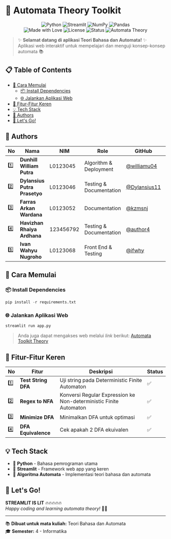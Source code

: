 # 🤖 Automata Theory Toolkit

<div align="center">
  <img src="https://img.shields.io/badge/python-3670A0?style=for-the-badge&logo=python&logoColor=ffdd54" alt="Python">
  <img src="https://img.shields.io/badge/Streamlit-%23FE4B4B.svg?style=for-the-badge&logo=streamlit&logoColor=white" alt="Streamlit">
  <img src="https://img.shields.io/badge/numpy-%23013243.svg?style=for-the-badge&logo=numpy&logoColor=white" alt="NumPy">
  <img src="https://img.shields.io/badge/pandas-%23150458.svg?style=for-the-badge&logo=pandas&logoColor=white" alt="Pandas">
</div>

<div align="center">
  <img src="https://img.shields.io/badge/Made%20with-❤️-red?style=flat-square" alt="Made with Love">
  <img src="https://img.shields.io/badge/license-MIT-blue?style=flat-square" alt="License">
  <img src="https://img.shields.io/badge/Status-Active-brightgreen?style=flat-square" alt="Status">
  <img src="https://img.shields.io/badge/Automata-Theory-purple?style=flat-square" alt="Automata Theory">
</div>

> ✨ **Selamat datang di aplikasi Teori Bahasa dan Automata!** ✨  
> Aplikasi web interaktif untuk mempelajari dan menguji konsep-konsep automata 📚

## 📋 Table of Contents

- [🚀 Cara Memulai](#-cara-memulai)
  - [📦 Install Dependencies](#-install-dependencies)
  - [🌐 Jalankan Aplikasi Web](#-jalankan-aplikasi-web)
- [🎯 Fitur-Fitur Keren](#-fitur-fitur-keren)
- [💡 Tech Stack](#-tech-stack)
- [👥 Authors](#-authors)
- [🎉 Let's Go!](#-lets-go)

## 👥 Authors

| No  | Nama                         | NIM       | Role                    | GitHub                                         | Email                                  |
| --- | ---------------------------- | --------- | ----------------------- | ---------------------------------------------- | -------------------------------------- |
| 1️⃣  | **Dunhill William Putra**    | L0123045  | Algorithm & Deployment  | [@williamu04](https://github.com/williamu04)   | author1@email.com                      |
| 2️⃣  | **Dylansius Putra Prasetyo** | L0123046  | Testing & Documentation | [@Dylansius11](https://github.com/Dylansius11) | author2@email.com                      |
| 3️⃣  | **Farras Arkan Wardana**     | L0123052  | Documentation           | [@kzmsnj](https://github.com/kzmsnj)           | farrasarkanwardana69@student.uns.ac.id |
| 4️⃣  | **Havizhan Rhaiya Ardhana**  | 123456792 | Testing & Documentation | [@author4](https://github.com/Havizhan)        | havizhanrhaiya@student.uns.ac.id       |
| 5️⃣  | **Ivan Wahyu Nugroho**       | L0123068  | Front End & Testing     | [@ifwhy](https://github.com/ifwhy)             | ifanugrh02@student.uns.ac.id           |

## 🚀 Cara Memulai

### 📦 Install Dependencies

```python
pip install -r requirements.txt
```

### 🌐 Jalankan Aplikasi Web

```sh
streamlit run app.py
```

> Anda juga dapat mengakses web melalui _link_ berikut:
> [Automata Toolkit Theory](https://klmpk2.streamlit.app/)

## 🎯 Fitur-Fitur Keren

| No  | Fitur               | Deskripsi                                                         | Status |
| --- | ------------------- | ----------------------------------------------------------------- | ------ |
| 1️⃣  | **Test String DFA** | Uji string pada Deterministic Finite Automaton                    | ✅     |
| 2️⃣  | **Regex to NFA**    | Konversi Regular Expression ke Non-deterministic Finite Automaton | ✅     |
| 3️⃣  | **Minimize DFA**    | Minimalkan DFA untuk optimasi                                     | ✅     |
| 4️⃣  | **DFA Equivalence** | Cek apakah 2 DFA ekuivalen                                        | ✅     |

## 💡 Tech Stack

- 🐍 **Python** - Bahasa pemrograman utama
- 🎨 **Streamlit** - Framework web app yang keren
- 🧮 **Algoritma Automata** - Implementasi teori bahasa dan automata

## 🎉 Let's Go!

**STREAMLIT IS LIT** 🔥🔥🔥🔥🔥  
_Happy coding and learning automata theory!_ 🚀✨

---

📚 **Dibuat untuk mata kuliah:** Teori Bahasa dan Automata  
🎓 **Semester:** 4 - Informatika
